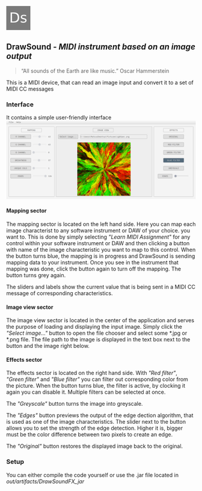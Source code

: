![Logo](src/resources/icon.png)
## DrawSound - *MIDI instrument based on an image output*

>“All sounds of the Earth are like music.” Oscar Hammerstein

This is a MIDI device, that can read an image input and convert it to a set of MIDI CC messages

### Interface
It contains a simple user-friendly interface
![interface](src/resources/interface.png)
#### Mapping sector
The mapping sector is located on the left hand side. Here you can map each image characterist to any software instrument or 
DAW of your choice. you want to. This is done by simply selecting *"Learn MIDI Assignment"* for any control within your 
software instrument or DAW and then clicking a button with name of the image characteristic you want to map to this control.
When the button turns blue, the mapping is in progress and DrawSound is sending mapping data to your instrument. Once you see 
in the instrument that mapping was done, click the button again to turn off the mapping. The button turns grey again.

The sliders and labels show the current value that is being sent in a MIDI CC message of corresponding characteristics.

#### Image view sector
The image view sector is located in the center of the application and serves the purpose of loading and displaying the input image. 
Simply click the *"Select image..."* button to open the file chooser and select some *.jpg or *.png file. The file path 
to the image is displayed in the text box next to the button and the image right below.

#### Effects sector
The effects sector is located on the right hand side. With *"Red filter"*, *"Green filter"* and *"Blue filter"* you can 
filter out corresponding color from the picture. When the button turns blue, the filter is active, by clocking it again 
you can disable it. Multiple filters can be selected at once.

The *"Greyscale"* button turns the image into greyscale.

The *"Edges"* button previews the output of the edge dection algorithm, that is used as one of the image characteristics. 
The slider next to the button allows you to set the strength of the edge detection. Higher it is, bigger must be the color 
difference between two pixels to create an edge.

The *"Original"* button restores the displayed image back to the original.

### Setup
You can either compile the code yourself or use the .jar file located in *out/artifacts/DrawSoundFX_jar*
